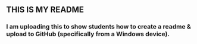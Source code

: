 ## THIS IS MY README ##

### I am uploading this to show students how to create a readme & upload to GitHub (specifically from a Windows device).